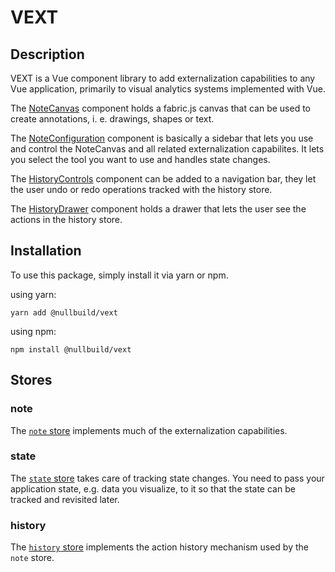 # VEXT

## Description

VEXT is a Vue component library to add externalization capabilities to any Vue application,
primarily to visual analytics systems implemented with Vue.

The [NoteCanvas](/src/components/NoteCanvas) component holds a fabric.js canvas that can be used to create annotations, i. e. drawings, shapes or text.

The [NoteConfiguration](/src/components/NoteConfiguration) component is basically a sidebar that lets you use and control the NoteCanvas and all related externalization capabilites.
It lets you select the tool you want to use and handles state changes.

The [HistoryControls](/src/components/HistoryControls) component can be added to a navigation bar, they let the user undo or redo operations tracked with the history store.

The [HistoryDrawer](/src/components/HistoryDrawer) component holds a drawer that lets the user see the actions in the history store.

## Installation

To use this package, simply install it via yarn or npm.

using yarn:
```shell
yarn add @nullbuild/vext
```

using npm:
```shell
npm install @nullbuild/vext
```

## Stores

### note

The [`note` store](/stores/note) implements much of the externalization capabilities.

### state

The [`state` store](/stores/state) takes care of tracking state changes. You need to pass your application state, e.g. data you visualize, to it so that the state can be tracked and revisited later.

### history

The [`history` store](/stores/history) implements the action history mechanism used by the `note` store.
